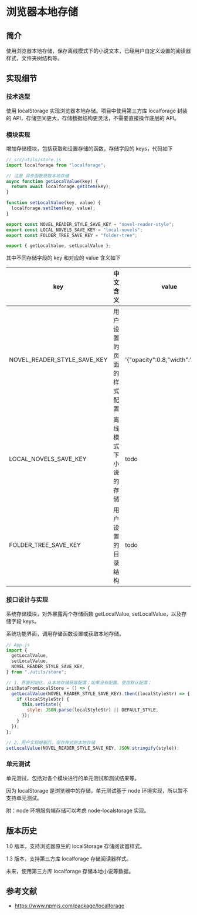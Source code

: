 # 浏览器本地存储

## 简介

使用浏览器本地存储，保存离线模式下的小说文本，已经用户自定义设置的阅读器样式，文件夹树结构等。

## 实现细节

### 技术选型

使用 localStorage 实现浏览器本地存储。项目中使用第三方库 localforage 封装的 API，存储空间更大，存储数据结构更灵活，不需要直接操作底层的 API。

### 模块实现

增加存储模块，包括获取和设置存储的函数，存储字段的 keys，代码如下

```js
// src/utils/store.js
import localforage from "localforage";

// 注意 异步函数获取本地存储
async function getLocalValue(key) {
  return await localforage.getItem(key);
}

function setLocalValue(key, value) {
  localforage.setItem(key, value);
}

export const NOVEL_READER_STYLE_SAVE_KEY = "novel-reader-style";
export const LOCAL_NOVELS_SAVE_KEY = "local-novels";
export const FOLDER_TREE_SAVE_KEY = "folder-tree";

export { getLocalValue, setLocalValue };
```

其中不同存储字段的 key 和对应的 value 含义如下

| key                         | 中文含义                 | value                            |
| --------------------------- | ------------------------ | -------------------------------- |
| NOVEL_READER_STYLE_SAVE_KEY | 用户设置的页面的样式配置 | '{"opacity":0.8,"width":"20px"}' |
| LOCAL_NOVELS_SAVE_KEY       | 离线模式下小说的存储     | todo                             |
| FOLDER_TREE_SAVE_KEY        | 用户设置的目录结构       | todo                             |

### 接口设计与实现

系统存储模块，对外暴露两个存储函数 getLocalValue, setLocalValue，以及存储字段 keys。

系统功能界面，调用存储函数设置或获取本地存储。

```js
// App.js
import {
  getLocalValue,
  setLocalValue,
  NOVEL_READER_STYLE_SAVE_KEY,
} from "./utils/store";

// 1、界面初始化，从本地存储获取配置；如果没有配置，使用默认配置；
initDataFromLocalStore = () => {
  getLocalValue(NOVEL_READER_STYLE_SAVE_KEY).then((localStyleStr) => {
    if (localStyleStr) {
      this.setState({
        style: JSON.parse(localStyleStr) || DEFAULT_STYLE,
      });
    }
  });
};

// 2、用户实现增删后，保存样式到本地存储
setLocalValue(NOVEL_READER_STYLE_SAVE_KEY, JSON.stringify(style));
```

### 单元测试

单元测试，包括对各个模块进行的单元测试和测试结果等。

因为 localStorage 是浏览器中的存储，单元测试基于 node 环境实现，所以暂不支持单元测试。

附：node 环境服务端存储可以考虑 node-localstorage 实现。

## 版本历史

1.0 版本，支持浏览器原生的 localStorage 存储阅读器样式。

1.3 版本，支持第三方库 localforage 存储阅读器样式。

未来，使用第三方库 localforage 存储本地小说等数据。

## 参考文献

- https://www.npmjs.com/package/localforage
